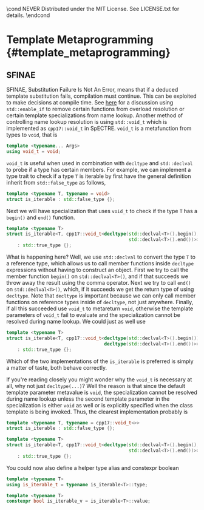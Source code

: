 \cond NEVER
Distributed under the MIT License.
See LICENSE.txt for details.
\endcond
# Template Metaprogramming {#template_metaprogramming}

## SFINAE

SFINAE, Substitution Failure Is Not An Error, means that if a deduced template
substitution fails, compilation must continue. This can be exploited to make
decisions at compile time. See [here](http://nilsdeppe.com/posts/tmpl-part1)
for a discussion using `std::enable_if` to remove certain functions from
overload resolution or certain template specializations from name lookup.
Another method of controlling name lookup resolution is using `std::void_t`
which is implemented as `cpp17::void_t` in SpECTRE. `void_t` is a metafunction
from types to `void`, that is

```cpp
template <typename... Args>
using void_t = void;
```

`void_t` is useful when used in combination with `decltype` and `std::declval`
to probe if a type has certain members. For example, we can implement a type
trait to check if a type `T` is iterable by first have the general definition
inherit from `std::false_type` as follows,

```cpp
template <typename T, typename = void>
struct is_iterable : std::false_type {};
```

Next we will have specialization that uses `void_t` to check if the type `T`
has a `begin()` and `end()` function.

```cpp
template <typename T>
struct is_iterable<T, cpp17::void_t<decltype(std::declval<T>().begin(),
                                             std::declval<T>().end())>>
    : std::true_type {};
```

What is happening here? Well, we use `std::declval` to convert the type `T`
to a reference type, which allows us to call member functions inside `decltype`
expressions without having to construct an object. First we try to call the
member function `begin()` on `std::declval<T>()`, and if that succeeds we
throw away the result using the comma operator. Next we try to call `end()`
on `std::declval<T>()`, which, if it succeeds we get the return type of
using `decltype`. Note that `decltype` is important because we can only call
member functions on reference types inside of `decltype`, not just anywhere.
Finally, if all this succeeded use `void_t` to metareturn `void`, otherwise
the template parameters of `void_t` fail to evaluate and the specialization
cannot be resolved during name lookup. We could just as well use

```cpp
template <typename T>
struct is_iterable<T, cpp17::void_t<decltype(std::declval<T>().begin()),
                                    decltype(std::declval<T>().end())>>
    : std::true_type {};
```

Which of the two implementations of the `is_iterable` is preferred is simply
a matter of taste, both behave correctly.

If you're reading closely you might wonder why the `void_t` is necessary at
all, why not just `decltype(...)`? Well the reason is that since the default
template parameter metavalue is `void`, the specialization cannot be resolved
during name lookup unless the second template parameter in the specialization
is either `void` as well or is explicitly specified when the class template
is being invoked. Thus, the clearest implementation probably is

```cpp
template <typename T, typename = cpp17::void_t<>>
struct is_iterable : std::false_type {};

template <typename T>
struct is_iterable<T, cpp17::void_t<decltype(std::declval<T>().begin(),
                                             std::declval<T>().end())>>
    : std::true_type {};
```

You could now also define a helper type alias and constexpr boolean

```cpp
template <typename T>
using is_iterable_t = typename is_iterable<T>::type;

template <typename T>
constexpr bool is_iterable_v = is_iterable<T>::value;
```
